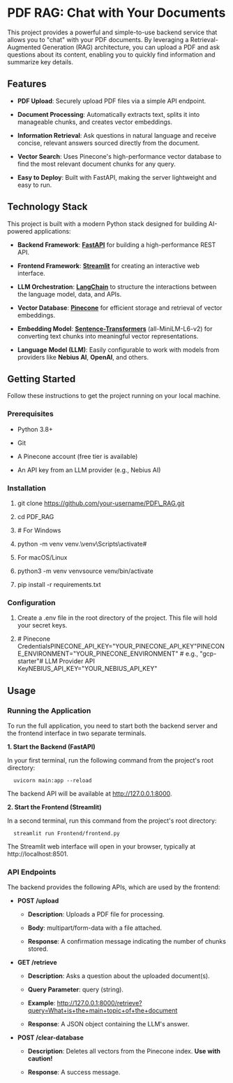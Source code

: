 PDF RAG: Chat with Your Documents
=================================

This project provides a powerful and simple-to-use backend service that allows you to "chat" with your PDF documents. By leveraging a Retrieval-Augmented Generation (RAG) architecture, you can upload a PDF and ask questions about its content, enabling you to quickly find information and summarize key details.

Features
--------

*   **PDF Upload**: Securely upload PDF files via a simple API endpoint.
    
*   **Document Processing**: Automatically extracts text, splits it into manageable chunks, and creates vector embeddings.
    
*   **Information Retrieval**: Ask questions in natural language and receive concise, relevant answers sourced directly from the document.
    
*   **Vector Search**: Uses Pinecone's high-performance vector database to find the most relevant document chunks for any query.
    
*   **Easy to Deploy**: Built with FastAPI, making the server lightweight and easy to run.
    

Technology Stack
----------------

This project is built with a modern Python stack designed for building AI-powered applications:

*   **Backend Framework**: [**FastAPI**](https://fastapi.tiangolo.com/) for building a high-performance REST API.
    
*   **Frontend Framework**: [**Streamlit**](https://streamlit.io/) for creating an interactive web interface.
    
*   **LLM Orchestration**: [**LangChain**](https://www.langchain.com/) to structure the interactions between the language model, data, and APIs.
    
*   **Vector Database**: [**Pinecone**](https://www.pinecone.io/) for efficient storage and retrieval of vector embeddings.
    
*   **Embedding Model**: [**Sentence-Transformers**](https://www.sbert.net/) (all-MiniLM-L6-v2) for converting text chunks into meaningful vector representations.
    
*   **Language Model (LLM)**: Easily configurable to work with models from providers like **Nebius AI**, **OpenAI**, and others.
    

Getting Started
---------------

Follow these instructions to get the project running on your local machine.

### Prerequisites

*   Python 3.8+
    
*   Git
    
*   A Pinecone account (free tier is available)
    
*   An API key from an LLM provider (e.g., Nebius AI)
    

### Installation

1.  git clone https://github.com/your-username/PDF\_RAG.git
    
2.  cd PDF\_RAG
    
3.  \# For Windows
    
4.  python -m venv venv.\\venv\\Scripts\\activate#
    
5.  For macOS/Linux
    
6.  python3 -m venv venvsource venv/bin/activate
    
7.  pip install -r requirements.txt
    

### Configuration

1.  Create a .env file in the root directory of the project. This file will hold your secret keys.
    
2.  \# Pinecone CredentialsPINECONE\_API\_KEY="YOUR\_PINECONE\_API\_KEY"PINECONE\_ENVIRONMENT="YOUR\_PINECONE\_ENVIRONMENT" # e.g., "gcp-starter"# LLM Provider API KeyNEBIUS\_API\_KEY="YOUR\_NEBIUS\_API\_KEY"
    

Usage
-----

### Running the Application

To run the full application, you need to start both the backend server and the frontend interface in two separate terminals.

**1\. Start the Backend (FastAPI)**

In your first terminal, run the following command from the project's root directory:

`   uvicorn main:app --reload   `

The backend API will be available at http://127.0.0.1:8000.

**2\. Start the Frontend (Streamlit)**

In a second terminal, run this command from the project's root directory:

`   streamlit run Frontend/frontend.py   `

The Streamlit web interface will open in your browser, typically at http://localhost:8501.

### API Endpoints

The backend provides the following APIs, which are used by the frontend:

*   **POST /upload**
    
    *   **Description**: Uploads a PDF file for processing.
        
    *   **Body**: multipart/form-data with a file attached.
        
    *   **Response**: A confirmation message indicating the number of chunks stored.
        
*   **GET /retrieve**
    
    *   **Description**: Asks a question about the uploaded document(s).
        
    *   **Query Parameter**: query (string).
        
    *   **Example**: http://127.0.0.1:8000/retrieve?query=What+is+the+main+topic+of+the+document
        
    *   **Response**: A JSON object containing the LLM's answer.
        
*   **POST /clear-database**
    
    *   **Description**: Deletes all vectors from the Pinecone index. **Use with caution!**
        
    *   **Response**: A success message.
